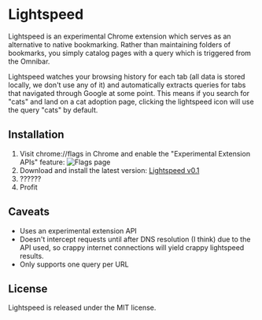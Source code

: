 # Lightspeed

Lightspeed is an experimental Chrome extension which serves as an alternative to native bookmarking. Rather than maintaining folders of bookmarks, you simply catalog pages with a query which is triggered from the Omnibar.

Lightspeed watches your browsing history for each tab (all data is stored locally, we don't use any of it) and automatically extracts queries for tabs that navigated through Google at some point. This means if you search for "cats" and land on a cat adoption page, clicking the lightspeed icon will use the query "cats" by default.

## Installation

1. Visit chrome://flags in Chrome and enable the "Experimental Extension APIs" feature:
   ![Flags page](http://i.imgur.com/KLdUp.png)
2. Download and install the latest version: [Lightspeed v0.1](#)
3. ??????
4. Profit

## Caveats

* Uses an experimental extension API
* Doesn't intercept requests until after DNS resolution (I think) due to the API used, so crappy internet connections will yield crappy lightspeed results.
* Only supports one query per URL

## License

Lightspeed is released under the MIT license.
